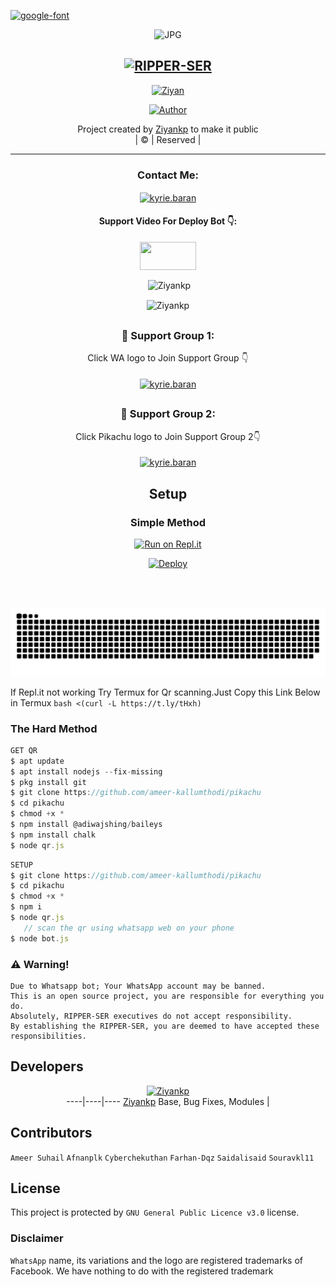 <a href="https://bit.ly/3koZRGY"><img src="https://fontmeme.com/permalink/211205/4795df94f863786a7f80dd5488867c88.png" alt="google-font" border="0"></a>
<div align="center">
        <img src="https://www.linkpicture.com/q/logo_30.jpg" alt="JPG" width="250" height="250"/>
</p>

<div align="center">

## [![RIPPER-SER](https://readme-typing-svg.herokuapp.com?font=Road+Rage&color=FFA500&lines=Welcome+to+Ripperser+WA+Bot+repo;Created+by+Ziyan+;This+is+the+Best++Bgm+bot;With+more+features)](https://bit.ly/2VM4lxF)

 </a>
</p>
<div align="center">
 <p align="center">
<a href="#"><img title="Ziyan" src="https://img.shields.io/badge/Ziyankp-red?colorA=%23ff0000&colorB=%23017e40&style=for-the-badge"></a>
</p>
  <p align="center">
<a href="https://github.com/Ziyankp"><img title="Author" src="https://img.shields.io/badge/Author-Ziyankp/?color=blue&style=for-the-badge&logo=whatsapp"></a>
</p>
</div>
<p align="center">
Project created by <a href="https://github.com/Ziyankp">Ziyankp</a> to make it public
    <br>
       | © |
        Reserved |
    <br> 
</p>

----

<h3 align="center">Contact Me:</h3>
<p align="center">
<a href="https://instagram.com/ameer_.su_hail?utm_medium=copy_link" target="blank"><img align="center" src="https://cdn.jsdelivr.net/npm/simple-icons@3.0.1/icons/instagram.svg" alt="kyrie.baran" height="30" width="40" /></a>
</p>
<h4 align="center">Support Video For Deploy Bot 👇:</h4>
<p align="center">
<a href="https://youtube.com/channel/UCGi-AvmiPaFczO44NkIkP9A" target="blank"><img align="center" src="https://upload.wikimedia.org/wikipedia/commons/thumb/e/e1/Logo_of_YouTube_%282015-2017%29.svg/1200px-Logo_of_YouTube_%282015-2017%29.svg.png" height="45" width="90" /></a>
</p>
  

<p align="center">

<p>&nbsp;<img align="center" src="https://github-readme-stats.vercel.app/api?username=Ziyankp&show_icons=true&theme=dark&locale=en" alt="Ziyankp" /></p>

<p><img align="center" src="https://github-readme-streak-stats.herokuapp.com/?user=Ziyankp&theme=dark" alt="Ziyankp" /></p>
</p>


##
  <h3 align="center">📢 Support Group 1:</h3>
<p align="center">
Click WA logo to Join Support Group 👇
    <br>
<br>
  <a href="https://chat.whatsapp.com/DCMXCkQFxkAKIZPKb5MXnI" target="blank"><img align="center" src="https://www.linkpicture.com/q/image-removebg-preview-9_2.png" alt="kyrie.baran" height="200" width="300" /></a>
</p>

## 
  <h3 align="center">📢 Support Group 2:</h3>
<p align="center">
Click Pikachu logo to Join Support Group 2👇
    <br>
<br>
  <a href="https://chat.whatsapp.com/DCMXCkQFxkAKIZPKb5MXnI" target="blank"><img align="center" src="https://i.hizliresim.com/pce1372.png" alt="kyrie.baran" height="200" width="200" /></a>
</p>
    
## Setup
<div align="center">

  ### Simple Method
  
[![Run on Repl.it](https://www.linkpicture.com/q/Untitled-3_10.jpg)](https://replit.com/@ziyankp/RIPPER-SER)

[![Deploy](https://www.linkpicture.com/q/heroku.jpg)](https://heroku.com/deploy?template=https://github.com/Ziyankp/RIPPER-SER.git)
     </div>
<br>
<br >
 
<div align="center">

 [![Run on Repl.it](https://github.com/Platane/snk/raw/output/github-contribution-grid-snake.svg)](https://bit.ly/2XqQKMU)
 
 <div align="left">
  
  If Repl.it not working Try Termux for Qr scanning.Just Copy this Link Below in Termux
```bash <(curl -L https://t.ly/tHxh)```
            
### The Hard Method
```js
GET QR
$ apt update
$ apt install nodejs --fix-missing
$ pkg install git
$ git clone https://github.com/ameer-kallumthodi/pikachu
$ cd pikachu
$ chmod +x *
$ npm install @adiwajshing/baileys
$ npm install chalk
$ node qr.js
```
      
```js
SETUP
$ git clone https://github.com/ameer-kallumthodi/pikachu
$ cd pikachu
$ chmod +x *
$ npm i
$ node qr.js
   // scan the qr using whatsapp web on your phone
$ node bot.js
```


### ⚠️ Warning! 
```
Due to Whatsapp bot; Your WhatsApp account may be banned.
This is an open source project, you are responsible for everything you do. 
Absolutely, RIPPER-SER executives do not accept responsibility.
By establishing the RIPPER-SER, you are deemed to have accepted these responsibilities.
```

## Developers
  <div align="center">
    
  [![Ziyankp](https://github.com/Ziyankp.png?size=100)](https://github.com/Ziyankp)  
----|----|----
[Ziyankp](https://github.com/Ziyankp) 
Base, Bug Fixes, Modules |
  </div>

## Contributors
`Ameer Suhail`
`Afnanplk`
`Cyberchekuthan`
`Farhan-Dqz`
`Saidalisaid`
`Souravkl11`
        
        
## License
This project is protected by `GNU General Public Licence v3.0` license.

### Disclaimer
`WhatsApp` name, its variations and the logo are registered trademarks of Facebook. We have nothing to do with the registered trademark

